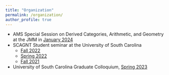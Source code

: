 ```yaml
---
title: "Organization"
permalink: /organization/
author_profile: true
---
```


- AMS Special Session on Derived Categories, Arithmetic, and Geometry at the JMM in [January 2024](https://www.jointmathematicsmeetings.org/meetings/national/jmm2024/2300_program_ss105.html#title)
- SCAGNT Student seminar at the University of South Carolina
  - [Fall 2022](https://www.scagnt.org/student_seminar/) 
  - [Spring 2022](https://www.scagnt.org/student_seminar/spring/2022/index.html)
  - [Fall 2021](https://www.scagnt.org/student_seminar/fall/2021/index.html)	
- University of South Carolina Graduate Colloquium, [Spring 2023](https://www.jonathanmichaelsmith.com/graduate-colloquium-spring-2023)
   

